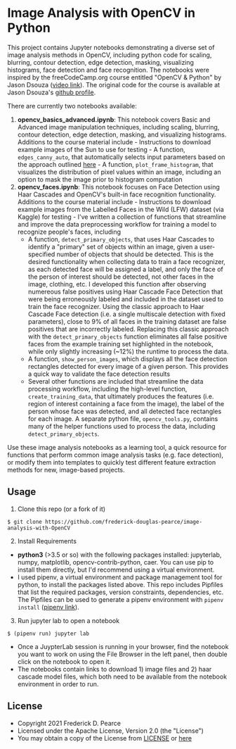 Image Analysis with OpenCV in Python
======
This project contains Jupyter notebooks demonstrating a diverse set of image analysis methods in OpenCV, including python code for scaling, blurring, contour detection, edge detection, masking, visualizing histograms, face detection and face recognition. The notebooks were inspired by the freeCodeCamp.org course entitled "OpenCV & Python" by Jason Dsouza ([video link](https://www.youtube.com/watch?v=oXlwWbU8l2o)). The original code for the course is available at Jason Dsouza's [github profile](https://github.com/jasmcaus/opencv-course).

There are currently two notebooks available:
  1. **opencv_basics_advanced.ipynb**: This notebook covers Basic and Advanced image manipulation techniques, including scaling, blurring, contour detection, edge detection, masking, and visualizing histograms. Additions to the course material include
    - Instructions to download example images of the Sun to use for testing
    - A function, `edges_canny_auto`, that automatically selects input parameters based on the approach outlined [here](https://www.pyimagesearch.com/2015/04/06/zero-parameter-automatic-canny-edge-detection-with-python-and-opencv/)
    - A function, `plot_frame_histogram`, that visualizes the distribution of pixel values within an image, including an option to mask the image prior to histogram computation
  2. **opencv_faces.ipynb**: This notebook focuses on Face Detection using Haar Cascades and OpenCV's built-in face recognition functionality. Additions to the course material include
    - Instructions to download example images from the Labelled Faces in the Wild (LFW) dataset (via Kaggle) for testing
    - I've written a collection of functions that streamline and improve the data preprocessing workflow for training a model to recognize people's faces, including
      - A function, `detect_primary_objects`, that uses Haar Cascades to identify a "primary" set of objects within an image, given a user-specified number of objects that should be detected. This is the desired functionality when collecting data to train a face recognizer, as each detected face will be assigned a label, and only the face of the person of interest should be detected, not other faces in the image, clothing, etc. I developed this function after observing numereous false positives using Haar Cascade Face Detection that were being erroneously labeled and included in the dataset used to train the face recognizer. Using the classic approach to Haar Cascade Face detection (i.e. a single multiscale detection with fixed parameters), close to 9% of all faces in the training dataset are false positives that are incorrectly labeled. Replacing this classic approach with the `detect_primary_objects` function eliminates all false positive faces from the example training set highlighted in the notebook, while only slightly increasing (~12%) the runtime to process the data.
      - A function, `show_person_images`, which displays all the face detection rectangles detected for every image of a given person. This provides a quick way to validate the face detection results
      - Several other functions are included that streamline the data processing workflow, including the high-level function, `create_training_data`, that ultimately produces the features (i.e. region of interest containing a face from the image), the label of the person whose face was detected, and all detected face rectangles for each image. A separate python file, `opencv_tools.py`, contains many of the helper functions used to process the data, including `detect_primary_objects`.

Use these image analysis notebooks as a learning tool, a quick resource for functions that perform common image analysis tasks (e.g. face detection), or modify them into templates to quickly test different feature extraction methods for new, image-based projects.

## Usage
1. Clone this repo (or a fork of it)

```
$ git clone https://github.com/frederick-douglas-pearce/image-analysis-with-OpenCV
```

2. Install Requirements
  * **python3** (>3.5 or so) with the following packages installed: jupyterlab, numpy, matplotlib, opencv-contrib-python, caer. You can use pip to install them directly, but I'd recommend using a virtual environment.
  * I used pipenv, a virtual environment and package management tool for python, to install the packages listed above. This repo includes Pipfiles that list the required packages, version constraints, dependencies, etc. The Pipfiles can be used to generate a pipenv environment with `pipenv install` ([pipenv link](https://pipenv.pypa.io/en/latest/)).

3. Run jupyter lab to open a notebook

```
$ (pipenv run) jupyter lab
```
  * Once a JuypterLab session is running in your browser, find the notebook you want to work on using the File Browser in the left panel, then double click on the notebook to open it.
  * The notebooks contain links to download 1) image files and 2) haar cascade model files, which both need to be available from the notebook environment in order to run.


## License
* Copyright 2021 Frederick D. Pearce
* Licensed under the Apache License, Version 2.0 (the "License")
* You may obtain a copy of the License from
[LICENSE](https://github.com/frederick-douglas-pearce/image-analysis-with-OpenCV/blob/main/LICENSE) or
[here](http://www.apache.org/licenses/LICENSE-2.0)
 